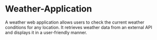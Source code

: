 # Weather-Application
A weather web application allows users to check the current weather conditions for any location. It retrieves weather data from an external API and displays it in a user-friendly manner.
